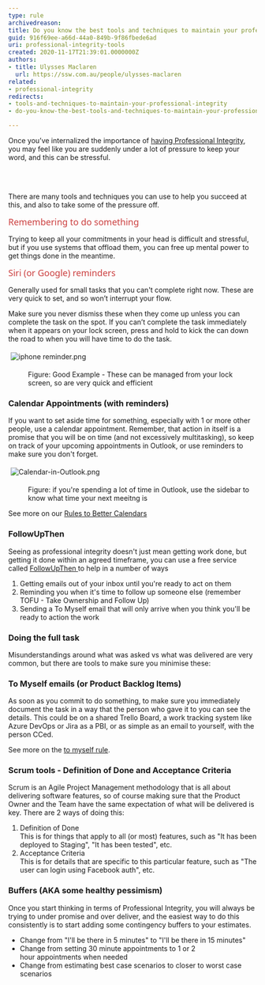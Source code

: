 ```yaml
---
type: rule
archivedreason: 
title: Do you know the best tools and techniques to maintain your professional integrity?
guid: 916f69ee-a66d-44a0-849b-9f86fbede6ad
uri: professional-integrity-tools
created: 2020-11-17T21:39:01.0000000Z
authors:
- title: Ulysses Maclaren
  url: https://ssw.com.au/people/ulysses-maclaren
related:
- professional-integrity
redirects:
- tools-and-techniques-to-maintain-your-professional-integrity
- do-you-know-the-best-tools-and-techniques-to-maintain-your-professional-integrity

---
```



<p class="ssw15-rteElement-P">​​Once you’ve internalized the importance of <a href="/_layouts/15/FIXUPREDIRECT.ASPX?WebId=3dfc0e07-e23a-4cbb-aac2-e778b71166a2&amp;TermSetId=07da3ddf-0924-4cd2-a6d4-a4809ae20160&amp;TermId=34f9f173-8437-448d-a204-4ba07cdbe188">having Professional Integrity</a>, you may feel like you are suddenly under a lot of pressure to keep your word, and this can be stressful.<br></p>
<br><excerpt class='endintro'></excerpt><br>
<p class="ssw15-rteElement-P">There are many tools and techniques you can use to help​​​ you succeed at this, and also to take some of the pressure off.</p><p class="ssw15-rteElement-P"><span style="color&#58;#cc4141;font-family&#58;&quot;segoe ui&quot;, &quot;trebuchet ms&quot;, tahoma, arial, verdana, sans-serif;font-size&#58;18px;">R</span><span style="color&#58;#cc4141;font-family&#58;&quot;segoe ui&quot;, &quot;trebuchet ms&quot;, tahoma, arial, verdana, sans-serif;font-size&#58;18px;">emembering to do something​​​</span></p><p class="ssw15-rteElement-P">Trying to keep al​l your commitments in your head is difficult and stressful, but if you use systems that offload them, you can free up mental power to get things done in the meantime.​<br></p><p class="ssw15-rteElement-P"><span style="color&#58;#cc4141;font-family&#58;&quot;segoe ui&quot;, &quot;trebuchet ms&quot;, tahoma, arial, verdana, sans-serif;font-size&#58;18px;">Siri (or Goo</span><span style="color&#58;#cc4141;font-family&#58;&quot;segoe ui&quot;, &quot;trebuchet ms&quot;, tahoma, arial, verdana, sans-serif;font-size&#58;18px;">gle) reminders</span><br></p><p class="ssw15-rteElement-P">Generally used for small&#160;tasks that you can't complete right now.&#160;These are very quick to set, and so won’t interrupt your flow.&#160;</p><p class="ssw15-rteElement-P">Make sure you never dismiss these when they come up unless you can complete the task on the spot. If you can’t complete the task immediately when it appears on your lock screen, press and hold to kick the can down the road to when you will have time to do the task.​​​</p><dl class="ssw15-rteElement-ImageArea"><img src="/SiteAssets/tools-and-techniques-to-maintain-your-professional-integrity/iphone%20reminder.png" alt="iphone reminder.png" style="margin&#58;5px;" /></dl><dd class="ssw15-rteElement-FigureGood">Figure&#58; Good Example -&#160;These can be managed from your lock screen, so are very quick and efficient​<br></dd><h3 class="ssw15-rteElement-H3">Calenda​r Appointments (with reminders)<br></h3><div>If you want to set aside time for something, especially with 1 or more other people, use&#160;a calendar appointment. Remember, that action in itself is a promise that you will be on time (and not excessively multitasking), so keep on track of your upcoming appointments in Outlook, or use reminders to make sure you don't forget.<br></div><dl class="ssw15-rteElement-ImageArea"><img src="/SiteAssets/tools-and-techniques-to-maintain-your-professional-integrity/Calendar-in-Outlook.png" alt="Calendar-in-Outlook.png" style="margin&#58;5px;" /></dl><dd class="ssw15-rteElement-FigureGood">​Figure&#58; if you're spending a lot of time in Outlook, use the sidebar to know what time your next meeitng is<br></dd><p class="ssw15-rteElement-P">See more on our&#160;<a href="/_layouts/15/FIXUPREDIRECT.ASPX?WebId=3dfc0e07-e23a-4cbb-aac2-e778b71166a2&amp;TermSetId=07da3ddf-0924-4cd2-a6d4-a4809ae20160&amp;TermId=1e4adcc3-3036-4a00-916f-98aebd2fc6ee">Rules to Better Calendars</a>​</p><h3 class="ssw15-rteElement-H3">​FollowUpThen<br></h3><p class="ssw15-rteElement-P">Seeing as professional&#160;integrity doesn't just mean getting work done, but getting it done within an agreed timeframe, you can use&#160;a free service called <a href="/_layouts/15/FIXUPREDIRECT.ASPX?WebId=3dfc0e07-e23a-4cbb-aac2-e778b71166a2&amp;TermSetId=07da3ddf-0924-4cd2-a6d4-a4809ae20160&amp;TermId=aa8c8dd3-1cd7-414c-b13e-d1a225e05ef0">FollowUpThen </a>to&#160;help in a number of ways<br></p><ol class="ssw15-rteElement-P"><li>Getting emails out of your inbox until you're ready to act on them<br></li><li>Reminding you when it's time to follow up someone else (remember TOFU - Take Ownership and Follow Up)<br></li><li>Sending a To Myself email that will only arrive when you think you'll be ready to action the work<br></li></ol><h3 class="ssw15-rteElement-H3">Doing the full task​​​​​​​​​<br></h3><div>Misunderstandings around what was asked vs what was delivered are very common, but there are tools to make sure you minimise these&#58;<br></div><div><h3 class="ssw15-rteElement-H3">To Myself emails​​ (or Product Backlog​ Items)<br></h3><p class="ssw15-rteElement-P">As soon as you commit to do something, to make sure you immediately document the task in a way that the person who gave it to you can see the details. This could be on a shared Trello Board, a work tracking system like Azure DevOps or Jira as a PBI, or as simple as an email to yourself, with the person CCed.​​​<br></p></div><p class="ssw15-rteElement-P">See more on the&#160;<a href="/_layouts/15/FIXUPREDIRECT.ASPX?WebId=3dfc0e07-e23a-4cbb-aac2-e778b71166a2&amp;TermSetId=07da3ddf-0924-4cd2-a6d4-a4809ae20160&amp;TermId=5c16d531-007d-49ef-8acc-b26596e13e84">to myself rule</a>​.​​​<br></p><h3 class="ssw15-rteElement-H3">Scrum tools - ​​​​Definition of Done and Acceptance Criteria<br></h3><p class="ssw15-rteElement-P">​Scrum is an Agile Project Management methodology that is&#160;all about delivering software features, so of course making sure that the Product Owner and the Team have the same expectation of what will be delivered is key. There are 2 ways <span style="white-space&#58;nowrap;">of</span> doing this&#58;<br></p><ol class="ssw15-rteElement-P"><li>Definition of Done<br>This is for things that apply to all (or most) features, such as &quot;It has been deployed to Staging&quot;, &quot;It has been tested&quot;, etc.<br></li><li>Acceptance Criteria<br>This is for details&#160;that are specific&#160;to this particular feature, such as &quot;The user can login using Facebook auth&quot;, etc.​<br></li></ol><h3 class="ssw15-rteElement-H3">​​Buffers (AKA some healthy pessimism)&#160;<br></h3>Once you start thinking in terms of Professional Integrity, you will always be trying to under promise and over deliver, and the easiest way to do this consistently is to start adding some contingency buffers to your estimates.&#160;<br><div><ul><li>Change from &quot;I'll be there in 5 minutes&quot; to &quot;I'll be there in 15 minutes&quot;<br></li><li>Change from setting 30 minute appointments to 1 or 2 hour&#160;appointments when needed<br></li><li>Change from estimating best case scenarios to closer to worst case scenarios<br></li></ul></div>


